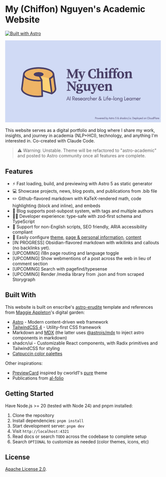 # My (Chiffon) Nguyen's Academic Website

[![Built with Astro](https://astro.badg.es/v2/built-with-astro/tiny.svg)](https://astro.build)

![](public/img/social-preview.png)

This website serves as a digital portfolio and blog where I share my work, insights, and journey in academia (NLP+HCI), technology, and anything I'm interested in. Co-created with Claude Code.

> ⚠️ Warning: Unstable. Theme will be refactored to "astro-academic" and posted to Astro community once all features are complete.

## Features

- ⚡ Fast loading, build, and previewing with Astro 5 as static generator
- 💻 Showcase projects, news, blog posts, and publications from .bib file
- ✏️ Github-flavored markdown with KaTeX-rendered math, code highlighting (block and inline), and embeds
- 📝 Blog supports post-subpost system, with tags and multiple authors
- 👩‍💻 Developer experience: type-safe with zod-first schema and TypeScript
- 🔎 Support for non-English scripts, SEO friendly, ARIA accessibility compliant
- 🔧 Easily configure [theme](src/styles/global.css), [page & personal information](src/config.ts), [content](src/content)
- [IN PROGRESS] Obsidian-flavored markdown with wikilinks and callouts (no backlinks yet).
- [UPCOMING] i18n page routing and language toggle
- [UPCOMING] Show webmentions of a post across the web in lieu of comment section
- [UPCOMING] Search with pagefind/typesense
- [UPCOMING] Render /media library from .json and from scraped Storygraph

## Built With

This website is built on enscribe's [astro-erudite](https://github.com/jktrn/astro-erudite) template and references from [Maggie Appleton](https://github.com/MaggieAppleton/maggieappleton.com-V3)'s digital garden:

- [Astro](https://astro.build/) - Modern content-driven web framework
- [TailwindCSS 4](https://tailwindcss.com/) - Utility-first CSS framework
- Markdown and [MDX](https://mdxjs.com/) (the latter uses [@astrojs/mdx](https://docs.astro.build/en/guides/integrations-guide/mdx/) to inject astro components in markdown)
- shadcn/ui - Customizable React components, with Radix primitives and TailwindCSS for styling
- [Catpuccin color palettes](https://catppuccin.com/palette/)

Other inspirations:

- [PreviewCard](src/components/blog/PreviewCard.astro) inspired by cworld1's [pure](https://astro-pure.js.org/) theme
- Publications from [al-folio](https://github.com/alshedivat/al-folio)

## Getting Started

Have Node.js >= 20 (tested with Node 24) and pnpm installed:

1. Clone the repository
2. Install dependencies: `pnpm install`
3. Start development server: `pnpm dev`
4. Visit `http://localhost:4321`
5. Read docs or search `TODO` across the codebase to complete setup
6. Search `OPTIONAL` to customize as needed (color themes, icons, etc)

## License

[Apache License 2.0](LICENSE).
